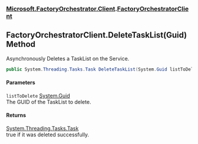 ### [Microsoft.FactoryOrchestrator.Client](Microsoft_FactoryOrchestrator_Client.md 'Microsoft.FactoryOrchestrator.Client').[FactoryOrchestratorClient](FactoryOrchestratorClient.md 'Microsoft.FactoryOrchestrator.Client.FactoryOrchestratorClient')
## FactoryOrchestratorClient.DeleteTaskList(Guid) Method
Asynchronously Deletes a TaskList on the Service.  
```csharp
public System.Threading.Tasks.Task DeleteTaskList(System.Guid listToDelete);
```
#### Parameters
<a name='Microsoft_FactoryOrchestrator_Client_FactoryOrchestratorClient_DeleteTaskList(System_Guid)_listToDelete'></a>
`listToDelete` [System.Guid](https://docs.microsoft.com/en-us/dotnet/api/System.Guid 'System.Guid')  
The GUID of the TaskList to delete.
  
#### Returns
[System.Threading.Tasks.Task](https://docs.microsoft.com/en-us/dotnet/api/System.Threading.Tasks.Task 'System.Threading.Tasks.Task')  
true if it was deleted successfully.
